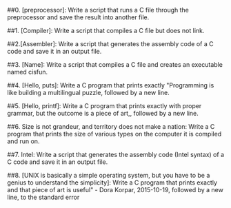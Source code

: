 ##0. [preprocessor]: 
Write a script that runs a C file through the preprocessor and save the result into another file.

##1. [Compiler]:
Write a script that compiles a C file but does not link.

##2.[Assembler]:
Write a script that generates the assembly code of a C code and save it in an output file.

##3. [Name]:
Write a script that compiles a C file and creates an executable named cisfun.

##4. [Hello, puts]:
Write a C program that prints exactly "Programming is like building a multilingual puzzle, followed by a new line.

##5. [Hello, printf]:
Write a C program that prints exactly with proper grammar, but the outcome is a piece of art,, followed by a new line.

##6. Size is not grandeur, and territory does not make a nation: 
Write a C program that prints the size of various types on the computer it is compiled and run on.

##7. Intel:
Write a script that generates the assembly code (Intel syntax) of a C code and save it in an output file.

##8. [UNIX is basically a simple operating system, but you have to be a genius to understand the simplicity]:
Write a C program that prints exactly and that piece of art is useful" - Dora Korpar, 2015-10-19, followed by a new line, to the standard error
